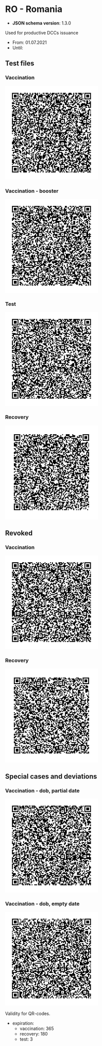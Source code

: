 # RO - Romania

* **JSON schema version**: 1.3.0

Used for productive DCCs issuance
* From: 01.07.2021
* Until:

## Test files

### Vaccination

![VAC](VAC.png)

### Vaccination - booster

![VAC_BOOSTER](VAC_BOOSTER.png)

### Test

![TEST](TEST.png)

### Recovery

![REC](REC.png)

## Revoked

### Vaccination

![VAC_revoked](VAC_revoked.png)

### Recovery

![REC_revoked](REC_revoked.png)


## Special cases and deviations

### Vaccination - dob, partial date

![specialcases/VAC](specialcases/VAC-11.png)

### Vaccination - dob, empty date

![specialcases/VAC](specialcases/VAC-12.png)




Validity for QR-codes.
 - expiration:
    - vaccination: 365
    - recovery: 180
    - test: 3